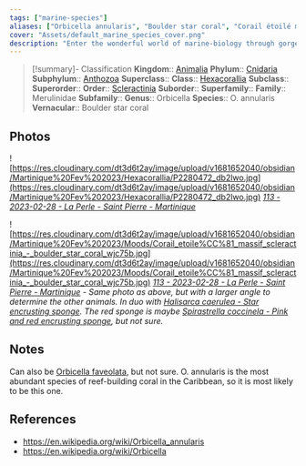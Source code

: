 ```yaml
---
tags: ["marine-species"]
aliases: ["Orbicella annularis", "Boulder star coral", "Corail étoilé massif"]
cover: "Assets/default_marine_species_cover.png"
description: "Enter the wonderful world of marine-biology through gorgeous underwater pictures of marine animals. Corals are animals from the Cnidaria phylum, which is the phylum that encompasses jellyfishes, gorgonians, and corals."
---
```

> [!summary]- Classification
**Kingdom**:: [Animalia](Animalia.md)
**Phylum**:: [Cnidaria](Cnidaria.md)
**Subphylum**:: [Anthozoa](Anthozoa.md)
**Superclass**::
**Class**:: [Hexacorallia](Hexacorallia.md)
**Subclass**::
**Superorder**::
**Order**:: [Scleractinia](Scleractinia.md)
**Suborder**::
**Superfamily**::
**Family**:: Merulinidae
**Subfamily**::
**Genus**:: Orbicella
**Species**:: O. annularis
**Vernacular**:: Boulder star coral

## Photos
![https://res.cloudinary.com/dt3d6t2ay/image/upload/v1681652040/obsidian/Martinique%20Fev%202023/Hexacorallia/P2280472_db2lwo.jpg](https://res.cloudinary.com/dt3d6t2ay/image/upload/v1681652040/obsidian/Martinique%20Fev%202023/Hexacorallia/P2280472_db2lwo.jpg)
*[113 - 2023-02-28 - La Perle - Saint Pierre - Martinique](113%20-%202023-02-28%20-%20La%20Perle%20-%20Saint%20Pierre%20-%20Martinique.md)*

![https://res.cloudinary.com/dt3d6t2ay/image/upload/v1681652040/obsidian/Martinique%20Fev%202023/Moods/Corail_etoile%CC%81_massif_scleractinia_-_boulder_star_coral_wjc75b.jpg](https://res.cloudinary.com/dt3d6t2ay/image/upload/v1681652040/obsidian/Martinique%20Fev%202023/Moods/Corail_etoile%CC%81_massif_scleractinia_-_boulder_star_coral_wjc75b.jpg)
*[113 - 2023-02-28 - La Perle - Saint Pierre - Martinique](113%20-%202023-02-28%20-%20La%20Perle%20-%20Saint%20Pierre%20-%20Martinique.md) - Same photo as above, but with a larger angle to determine the other animals. In duo with [Halisarca caerulea - Star encrusting sponge](Halisarca%20caerulea%20-%20Star%20encrusting%20sponge.md). The red sponge is maybe [Spirastrella coccinela - Pink and red encrusting sponge](Spirastrella%20coccinela%20-%20Pink%20and%20red%20encrusting%20sponge.md), but not sure.*

## Notes
Can also be [Orbicella faveolata](https://fr.wikipedia.org/wiki/Orbicella_faveolata), but not sure. O. annularis is the most abundant species of reef-building coral in the Caribbean, so it is most likely to be this one.

## References
- https://en.wikipedia.org/wiki/Orbicella_annularis
- https://en.wikipedia.org/wiki/Orbicella